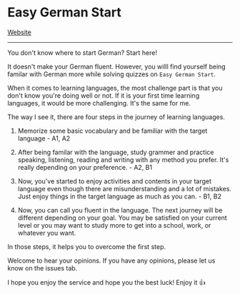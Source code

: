 # Easy German Start

[Website](https://hsk-kr.github.io/easy-german-start/)

---

You don't know where to start German? Start here!

It doesn't make your German fluent. However, you willl find yourself being familar with German more while solving quizzes on `Easy German Start`.

When it comes to learning languages, the most challenge part is that you don't know you're doing well or not. If it is your first time learning languages, it would be more challenging. It's the same for me.

The way I see it, there are four steps in the journey of learning languages.

1. Memorize some basic vocabulary and be familiar with the target language - A1, A2

2. After being familar with the language, study grammer and practice speaking, listening, reading and writing with any method you prefer. It's really depending on your preference. - A2, B1

3. Now, you've started to enjoy activities and contents in your target language even though there are misunderstanding and a lot of mistakes. Just enjoy things in the target language as much as you can. - B1, B2

4. Now, you can call you fluent in the language. The next journey will be different depending on your goal. You may be satisfied on your current level or you may want to study more to get into a school, work, or whatever you want.

In those steps, it helps you to overcome the first step.

Welcome to hear your opinions. If you have any opinions, please let us know on the issues tab.

I hope you enjoy the service and hope you the best luck! Enjoy it 👍

